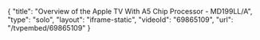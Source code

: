 {
    "title": "Overview of the Apple TV With A5 Chip Processor - MD199LL\/A",
    "type": "solo",
    "layout": "iframe-static",
    "videoId": "69865109",
    "url": "\/tvpembed\/69865109"
}